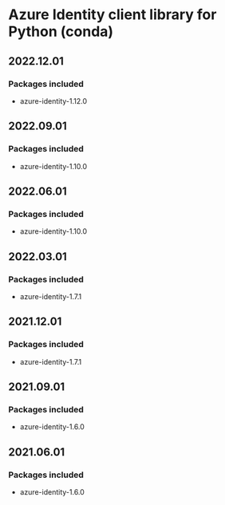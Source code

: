 # Azure Identity client library for Python (conda)

## 2022.12.01

### Packages included

- azure-identity-1.12.0

## 2022.09.01

### Packages included

- azure-identity-1.10.0

## 2022.06.01

### Packages included

- azure-identity-1.10.0

## 2022.03.01

### Packages included

- azure-identity-1.7.1

## 2021.12.01

### Packages included

- azure-identity-1.7.1

## 2021.09.01

### Packages included

- azure-identity-1.6.0

## 2021.06.01

### Packages included

- azure-identity-1.6.0
